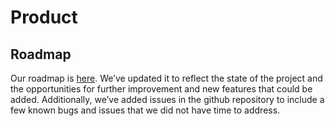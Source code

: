 # Product

## Roadmap

Our roadmap is
[<span class="underline">here</span>](https://docs.google.com/document/d/11pDStn-mIJMQlJ2mCLivXTSRRgF_7Rgilb2_BmjSWmA/edit#heading=h.d2xjq6zdpwq).
We’ve updated it to reflect the state of the project and the
opportunities for further improvement and new features that could be
added. Additionally, we’ve added issues in the github repository to
include a few known bugs and issues that we did not have time to
address.

